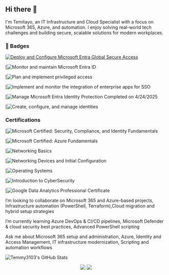 ## Hi there 👋

I'm Temitayo, an IT Infrastructure and Cloud Specialist with a focus on Microsoft 365, Azure, and automation. I enjoy solving real-world tech challenges and building secure, scalable solutions for modern workplaces.

### 🏅 Badges

[![Deploy and Configure Microsoft Entra Global Secure Access](https://images.credly.com/size/110x110/images/abcdef123456/microsoft-certified-azure-fundamentals.png)](https://learn.microsoft.com/api/achievements/share/en-us/Adeosuntemitayo-4149/3AYAFACH?sharingId=5563B876E96296FC)

[![Monitor and maintain Microsoft Entra ID](https://learn.microsoft.com/api/achievements/share/en-us/Adeosuntemitayo-4149/BCG3XSQD?sharingId=5563B876E96296FC)

[![Plan and implement privileged access](https://learn.microsoft.com/api/achievements/share/en-us/Adeosuntemitayo-4149/YEMKSFAR?sharingId=5563B876E96296FC)

[![Implement and monitor the integration of enterprise apps for SSO](https://learn.microsoft.com/api/achievements/share/en-us/Adeosuntemitayo-4149/2DKTZA6V?sharingId=5563B876E96296FC)

[![Manage Microsoft Entra Identity Protection
Completed on 
4/24/2025](https://learn.microsoft.com/api/achievements/share/en-us/Adeosuntemitayo-4149/XQVMH78Y?sharingId=5563B876E96296FC)

[![Create, configure, and manage identities](https://learn.microsoft.com/api/achievements/share/en-us/Adeosuntemitayo-4149/VJE84H5M?sharingId=5563B876E96296FC)

### Certifications

[![Microsoft Certified: Security, Compliance, and Identity Fundamentals](https://learn.microsoft.com/api/credentials/share/en-us/Adeosuntemitayo-4149/CFE0BE7678871635?sharingId=5563B876E96296FC)

[![Microsoft Certified: Azure Fundamentals](https://learn.microsoft.com/api/credentials/share/en-us/Adeosuntemitayo-4149/36AEE6D6E1A48B31?sharingId=5563B876E96296FC)

[![Networking Basics](https://www.credly.com/badges/118c2039-c03a-4598-b06e-44a033b95678/public_url)

[![Networking Devices and Initial Configuration](https://www.credly.com/badges/53c3903f-60eb-4d0a-b41a-f16d504c7751/public_url)

[![Operating Systems](https://www.credly.com/badges/88144557-7584-4653-a848-e45f47124a2d/public_url)

[![Introduction to CyberSecurity](https://www.credly.com/badges/c0fa22d8-39ff-4c7a-9955-845e6487df37/public_url)

[![Google Data Analytics Professional Certificate](https://www.credly.com/badges/52c59e19-bac0-43b8-8628-a5e439a99ab9/public_url)

 I’m looking to collaborate on Microsoft 365 and Azure-based projects, Infrastructure automation (PowerShell, Terraform),Cloud migration and hybrid setup strategies

  I’m currently learning Azure DevOps & CI/CD pipelines, Microsoft Defender & cloud security best practices, Advanced PowerShell scripting

Ask me about
Microsoft 365 setup and administration, Azure, Identity and Access Management, IT infrastructure modernization, Scripting and automation workflows

![Temmy3103's GitHub Stats](https://github-readme-stats.vercel.app/api?username=Temmy3103&show_icons=true&theme=tokyonight)


<p align="center">
  <img src="https://github-readme-stats.vercel.app/api?username=Temmy3103&show_icons=true&theme=tokyonight" />
  <img src="https://github-readme-stats.vercel.app/api/top-langs/?username=Temmy3103&layout=compact&theme=tokyonight" />
</p>





